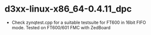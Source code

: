 # d3xx-linux-x86_64-0.4.11_dpc

- Check zynqtest.cpp for a suitable testsuite for FT600 in 16bit FIFO mode. Tested on FT600/601 FMC with ZedBoard
